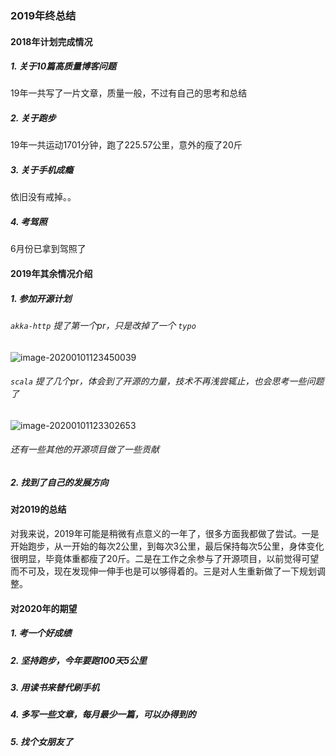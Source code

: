 ### 2019年终总结

#### 2018年计划完成情况

##### 1. 关于10篇高质量博客问题

19年一共写了一片文章，质量一般，不过有自己的思考和总结

##### 2. 关于跑步

19年一共运动1701分钟，跑了225.57公里，意外的瘦了20斤

##### 3. 关于手机成瘾

依旧没有戒掉。。

##### 4. 考驾照

6月份已拿到驾照了

#### 2019年其余情况介绍

##### 1. 参加开源计划

###### `akka-http` 提了第一个pr，只是改掉了一个 `typo`

![image-20200101123450039](https://tva1.sinaimg.cn/large/006tNbRwly1gagyeuuo5hj30yu03ejs5.jpg)

###### `scala` 提了几个pr，体会到了开源的力量，技术不再浅尝辄止，也会思考一些问题了

![image-20200101123302653](https://tva1.sinaimg.cn/large/006tNbRwly1gagyd1p6fpj31cu0dwgpr.jpg)



###### 还有一些其他的开源项目做了一些贡献

##### 2. 找到了自己的发展方向

#### 对2019的总结

对我来说，2019年可能是稍微有点意义的一年了，很多方面我都做了尝试。一是开始跑步，从一开始的每次2公里，到每次3公里，最后保持每次5公里，身体变化很明显，毕竟体重都瘦了20斤。二是在工作之余参与了开源项目，以前觉得可望而不可及，现在发现伸一伸手也是可以够得着的。三是对人生重新做了一下规划调整。

#### 对2020年的期望

##### 1. 考一个好成绩

##### 2. 坚持跑步，今年要跑100天5公里

##### 3. 用读书来替代刷手机

##### 4. 多写一些文章，每月最少一篇，可以办得到的

##### 5. 找个女朋友了



